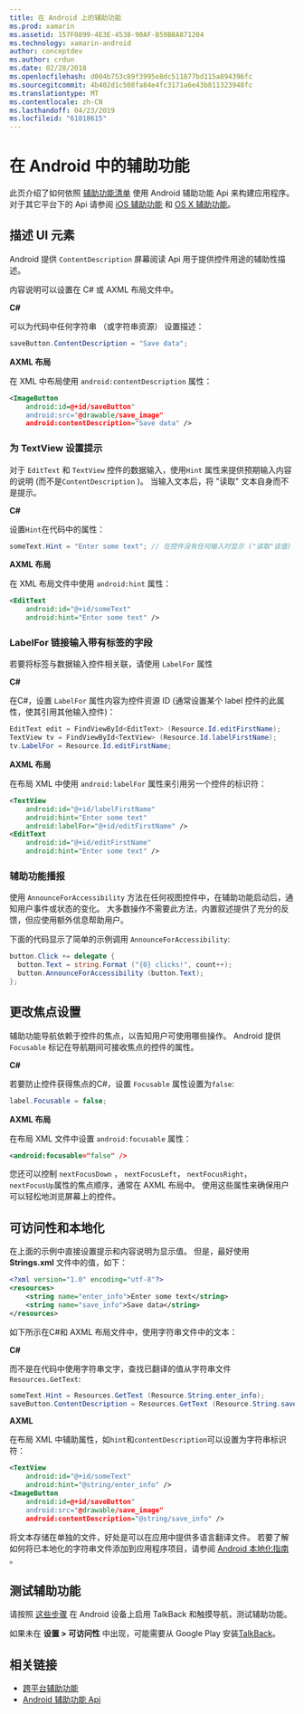 ```yaml
---
title: 在 Android 上的辅助功能
ms.prod: xamarin
ms.assetid: 157F0899-4E3E-4538-90AF-B59B8A871204
ms.technology: xamarin-android
author: conceptdev
ms.author: crdun
ms.date: 02/28/2018
ms.openlocfilehash: d004b753c89f3995e8dc511877bd115a894396fc
ms.sourcegitcommit: 4b402d1c508fa84e4fc3171a6e43b811323948fc
ms.translationtype: MT
ms.contentlocale: zh-CN
ms.lasthandoff: 04/23/2019
ms.locfileid: "61018615"
---
```

# <a name="accessibility-on-android"></a>在 Android 中的辅助功能

此页介绍了如何依照 [辅助功能清单](~/cross-platform/app-fundamentals/accessibility.md) 使用 Android 辅助功能 Api 来构建应用程序。
对于其它平台下的 Api 请参阅 [iOS 辅助功能](~/ios/app-fundamentals/accessibility.md) 和 [OS X 辅助功能](~/mac/app-fundamentals/accessibility.md)。


## <a name="describing-ui-elements"></a>描述 UI 元素

Android 提供 `ContentDescription` 屏幕阅读 Api 用于提供控件用途的辅助性描述。

内容说明可以设置在 C# 或 AXML 布局文件中。

**C#**

可以为代码中任何字符串 （或字符串资源） 设置描述：

```csharp
saveButton.ContentDescription = "Save data";
```

**AXML 布局**

在 XML 中布局使用 `android:contentDescription` 属性：

```xml
<ImageButton
    android:id=@+id/saveButton"
    android:src="@drawable/save_image"
    android:contentDescription="Save data" />
```

### <a name="use-hint-for-textview"></a>为 TextView 设置提示

对于 `EditText` 和 `TextView` 控件的数据输入，使用`Hint` 属性来提供预期输入内容的说明 (而不是`ContentDescription` )。
当输入文本后，将 "读取" 文本自身而不是提示。

**C#**

设置`Hint`在代码中的属性：

```csharp
someText.Hint = "Enter some text"; // 在控件没有任何输入时显示 ("读取"该值)
```

**AXML 布局**

在 XML 布局文件中使用 `android:hint` 属性：

```xml
<EditText
    android:id="@+id/someText"
    android:hint="Enter some text" />
```


### <a name="labelfor-links-input-fields-with-labels"></a>LabelFor 链接输入带有标签的字段

若要将标签与数据输入控件相关联，请使用 `LabelFor` 属性

**C#**

在C#，设置 `LabelFor` 属性内容为控件资源 ID (通常设置某个 label 控件的此属性，使其引用其他输入控件)：

```csharp
EditText edit = FindViewById<EditText> (Resource.Id.editFirstName);
TextView tv = FindViewById<TextView> (Resource.Id.labelFirstName);
tv.LabelFor = Resource.Id.editFirstName;
```

**AXML 布局**

在布局 XML 中使用 `android:labelFor` 属性来引用另一个控件的标识符：

```xml
<TextView
    android:id="@+id/labelFirstName"
    android:hint="Enter some text"
    android:labelFor="@+id/editFirstName" />
<EditText
    android:id="@+id/editFirstName"
    android:hint="Enter some text" />
```

### <a name="announce-for-accessibility"></a> 辅助功能播报

使用 `AnnounceForAccessibility` 方法在任何视图控件中，在辅助功能启动后，通知用户事件或状态的变化。 大多数操作不需要此方法，内置叙述提供了充分的反馈，但应使用额外信息帮助用户。

下面的代码显示了简单的示例调用 `AnnounceForAccessibility`:

```csharp
button.Click += delegate {
  button.Text = string.Format ("{0} clicks!", count++);
  button.AnnounceForAccessibility (button.Text);
};
```

## <a name="changing-focus-settings"></a>更改焦点设置

辅助功能导航依赖于控件的焦点，以告知用户可使用哪些操作。 Android 提供 `Focusable` 标记在导航期间可接收焦点的控件的属性。

**C#**

若要防止控件获得焦点的C#，设置 `Focusable` 属性设置为`false`:

```csharp
label.Focusable = false;
```

**AXML 布局**

在布局 XML 文件中设置 `android:focusable` 属性：

```xml
<android:focusable="false" />
```

您还可以控制 `nextFocusDown` ， `nextFocusLeft`， `nextFocusRight`，`nextFocusUp`属性的焦点顺序，通常在 AXML 布局中。 使用这些属性来确保用户可以轻松地浏览屏幕上的控件。


## <a name="accessibility-and-localization"></a>可访问性和本地化

在上面的示例中直接设置提示和内容说明为显示值。 但是，最好使用 **Strings.xml** 文件中的值，如下：

```xml
<?xml version="1.0" encoding="utf-8"?>
<resources>
    <string name="enter_info">Enter some text</string>
    <string name="save_info">Save data</string>
</resources>
```

如下所示在C#和 AXML 布局文件中，使用字符串文件中的文本：

**C#**

而不是在代码中使用字符串文字，查找已翻译的值从字符串文件`Resources.GetText`:

```csharp
someText.Hint = Resources.GetText (Resource.String.enter_info);
saveButton.ContentDescription = Resources.GetText (Resource.String.save_info);
```

**AXML**

在布局 XML 中辅助属性，如`hint`和`contentDescription`可以设置为字符串标识符：

```xml
<TextView
    android:id="@+id/someText"
    android:hint="@string/enter_info" />
<ImageButton
    android:id=@+id/saveButton"
    android:src="@drawable/save_image"
    android:contentDescription="@string/save_info" />
```

将文本存储在单独的文件，好处是可以在应用中提供多语言翻译文件。 若要了解如何将已本地化的字符串文件添加到应用程序项目，请参阅 [Android 本地化指南](~/android/app-fundamentals/localization.md) 。


## <a name="testing-accessibility"></a>测试辅助功能
 
请按照 [这些步骤](https://developer.android.com/training/accessibility/testing.html#how-to) 在 Android 设备上启用 TalkBack 和触摸导航，测试辅助功能。

如果未在 **设置 > 可访问性** 中出现，可能需要从 Google Play 安装[TalkBack](https://play.google.com/store/apps/details?id=com.google.android.marvin.talkback)。


## <a name="related-links"></a>相关链接

- [跨平台辅助功能](~/cross-platform/app-fundamentals/accessibility.md)
- [Android 辅助功能 Api](https://developer.android.com/guide/topics/ui/accessibility/index.html)
